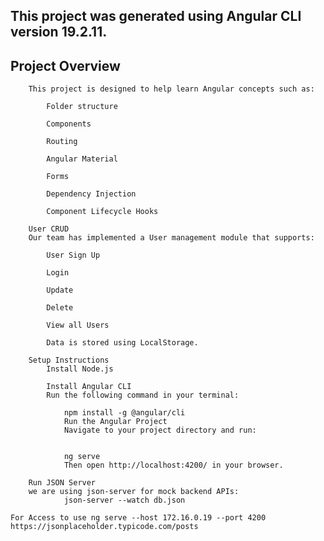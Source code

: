 ## This project was generated using Angular CLI version 19.2.11.

## Project Overview
        This project is designed to help learn Angular concepts such as:

            Folder structure

            Components

            Routing

            Angular Material

            Forms

            Dependency Injection

            Component Lifecycle Hooks

        User CRUD
        Our team has implemented a User management module that supports:

            User Sign Up

            Login

            Update

            Delete

            View all Users

            Data is stored using LocalStorage.

        Setup Instructions
            Install Node.js

            Install Angular CLI
            Run the following command in your terminal:

                npm install -g @angular/cli
                Run the Angular Project
                Navigate to your project directory and run:

       
                ng serve
                Then open http://localhost:4200/ in your browser.

        Run JSON Server
        we are using json-server for mock backend APIs:
                json-server --watch db.json

    For Access to use ng serve --host 172.16.0.19 --port 4200
    https://jsonplaceholder.typicode.com/posts